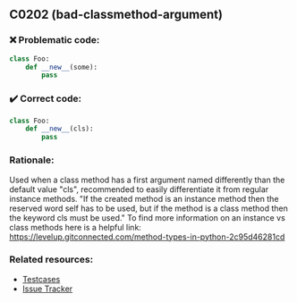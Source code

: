 ## C0202 (bad-classmethod-argument)

### :x: Problematic code:

```python
class Foo:
    def __new__(some):
        pass
```

### :heavy_check_mark: Correct code:

```python
class Foo:
    def __new__(cls):
        pass
```

### Rationale:

Used when a class method has a first argument named differently than the
default value "cls", recommended to easily differentiate it from regular instance methods.
"If the created method is an instance method then the reserved word self has to be used, but if the method is a class method then the keyword cls must be used."
To find more information on an instance vs class methods here is a helpful link: https://levelup.gitconnected.com/method-types-in-python-2c95d46281cd



### Related resources:

- [Testcases](https://github.com/PyCQA/pylint/blob/master/tests/input/func_first_arg.py)
- [Issue Tracker](https://github.com/PyCQA/pylint/issues?q=is%3Aissue+%22bad-classmethod-argument%22+OR+%22C0202%22)
